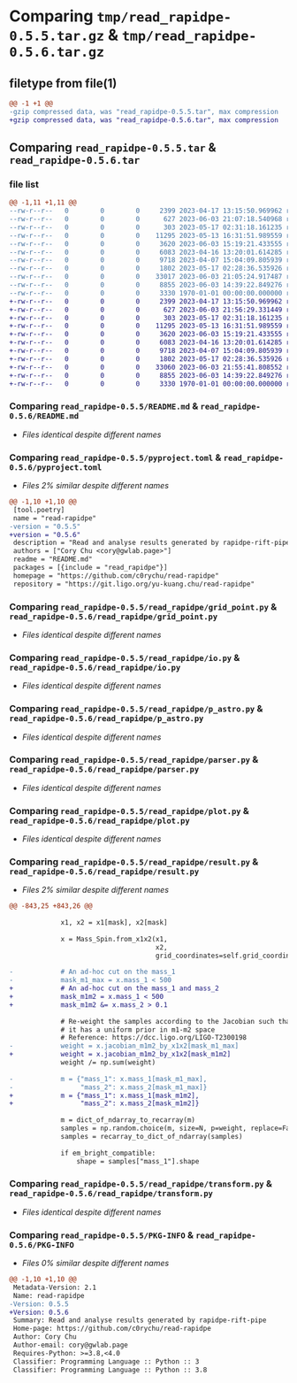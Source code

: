 # Comparing `tmp/read_rapidpe-0.5.5.tar.gz` & `tmp/read_rapidpe-0.5.6.tar.gz`

## filetype from file(1)

```diff
@@ -1 +1 @@
-gzip compressed data, was "read_rapidpe-0.5.5.tar", max compression
+gzip compressed data, was "read_rapidpe-0.5.6.tar", max compression
```

## Comparing `read_rapidpe-0.5.5.tar` & `read_rapidpe-0.5.6.tar`

### file list

```diff
@@ -1,11 +1,11 @@
--rw-r--r--   0        0        0     2399 2023-04-17 13:15:50.969962 read_rapidpe-0.5.5/README.md
--rw-r--r--   0        0        0      627 2023-06-03 21:07:18.540968 read_rapidpe-0.5.5/pyproject.toml
--rw-r--r--   0        0        0      303 2023-05-17 02:31:18.161235 read_rapidpe-0.5.5/read_rapidpe/__init__.py
--rw-r--r--   0        0        0    11295 2023-05-13 16:31:51.989559 read_rapidpe-0.5.5/read_rapidpe/grid_point.py
--rw-r--r--   0        0        0     3620 2023-06-03 15:19:21.433555 read_rapidpe-0.5.5/read_rapidpe/io.py
--rw-r--r--   0        0        0     6083 2023-04-16 13:20:01.614285 read_rapidpe-0.5.5/read_rapidpe/p_astro.py
--rw-r--r--   0        0        0     9718 2023-04-07 15:04:09.805939 read_rapidpe-0.5.5/read_rapidpe/parser.py
--rw-r--r--   0        0        0     1802 2023-05-17 02:28:36.535926 read_rapidpe-0.5.5/read_rapidpe/plot.py
--rw-r--r--   0        0        0    33017 2023-06-03 21:05:24.917487 read_rapidpe-0.5.5/read_rapidpe/result.py
--rw-r--r--   0        0        0     8855 2023-06-03 14:39:22.849276 read_rapidpe-0.5.5/read_rapidpe/transform.py
--rw-r--r--   0        0        0     3330 1970-01-01 00:00:00.000000 read_rapidpe-0.5.5/PKG-INFO
+-rw-r--r--   0        0        0     2399 2023-04-17 13:15:50.969962 read_rapidpe-0.5.6/README.md
+-rw-r--r--   0        0        0      627 2023-06-03 21:56:29.331449 read_rapidpe-0.5.6/pyproject.toml
+-rw-r--r--   0        0        0      303 2023-05-17 02:31:18.161235 read_rapidpe-0.5.6/read_rapidpe/__init__.py
+-rw-r--r--   0        0        0    11295 2023-05-13 16:31:51.989559 read_rapidpe-0.5.6/read_rapidpe/grid_point.py
+-rw-r--r--   0        0        0     3620 2023-06-03 15:19:21.433555 read_rapidpe-0.5.6/read_rapidpe/io.py
+-rw-r--r--   0        0        0     6083 2023-04-16 13:20:01.614285 read_rapidpe-0.5.6/read_rapidpe/p_astro.py
+-rw-r--r--   0        0        0     9718 2023-04-07 15:04:09.805939 read_rapidpe-0.5.6/read_rapidpe/parser.py
+-rw-r--r--   0        0        0     1802 2023-05-17 02:28:36.535926 read_rapidpe-0.5.6/read_rapidpe/plot.py
+-rw-r--r--   0        0        0    33060 2023-06-03 21:55:41.808552 read_rapidpe-0.5.6/read_rapidpe/result.py
+-rw-r--r--   0        0        0     8855 2023-06-03 14:39:22.849276 read_rapidpe-0.5.6/read_rapidpe/transform.py
+-rw-r--r--   0        0        0     3330 1970-01-01 00:00:00.000000 read_rapidpe-0.5.6/PKG-INFO
```

### Comparing `read_rapidpe-0.5.5/README.md` & `read_rapidpe-0.5.6/README.md`

 * *Files identical despite different names*

### Comparing `read_rapidpe-0.5.5/pyproject.toml` & `read_rapidpe-0.5.6/pyproject.toml`

 * *Files 2% similar despite different names*

```diff
@@ -1,10 +1,10 @@
 [tool.poetry]
 name = "read-rapidpe"
-version = "0.5.5"
+version = "0.5.6"
 description = "Read and analyse results generated by rapidpe-rift-pipe"
 authors = ["Cory Chu <cory@gwlab.page>"]
 readme = "README.md"
 packages = [{include = "read_rapidpe"}]
 homepage = "https://github.com/c0rychu/read-rapidpe"
 repository = "https://git.ligo.org/yu-kuang.chu/read-rapidpe"
```

### Comparing `read_rapidpe-0.5.5/read_rapidpe/grid_point.py` & `read_rapidpe-0.5.6/read_rapidpe/grid_point.py`

 * *Files identical despite different names*

### Comparing `read_rapidpe-0.5.5/read_rapidpe/io.py` & `read_rapidpe-0.5.6/read_rapidpe/io.py`

 * *Files identical despite different names*

### Comparing `read_rapidpe-0.5.5/read_rapidpe/p_astro.py` & `read_rapidpe-0.5.6/read_rapidpe/p_astro.py`

 * *Files identical despite different names*

### Comparing `read_rapidpe-0.5.5/read_rapidpe/parser.py` & `read_rapidpe-0.5.6/read_rapidpe/parser.py`

 * *Files identical despite different names*

### Comparing `read_rapidpe-0.5.5/read_rapidpe/plot.py` & `read_rapidpe-0.5.6/read_rapidpe/plot.py`

 * *Files identical despite different names*

### Comparing `read_rapidpe-0.5.5/read_rapidpe/result.py` & `read_rapidpe-0.5.6/read_rapidpe/result.py`

 * *Files 2% similar despite different names*

```diff
@@ -843,25 +843,26 @@
 
             x1, x2 = x1[mask], x2[mask]
 
             x = Mass_Spin.from_x1x2(x1,
                                     x2,
                                     grid_coordinates=self.grid_coordinates)
 
-            # An ad-hoc cut on the mass_1
-            mask_m1_max = x.mass_1 < 500
+            # An ad-hoc cut on the mass_1 and mass_2
+            mask_m1m2 = x.mass_1 < 500
+            mask_m1m2 &= x.mass_2 > 0.1
 
             # Re-weight the samples according to the Jacobian such that
             # it has a uniform prior in m1-m2 space
             # Reference: https://dcc.ligo.org/LIGO-T2300198
-            weight = x.jacobian_m1m2_by_x1x2[mask_m1_max]
+            weight = x.jacobian_m1m2_by_x1x2[mask_m1m2]
             weight /= np.sum(weight)
 
-            m = {"mass_1": x.mass_1[mask_m1_max],
-                 "mass_2": x.mass_2[mask_m1_max]}
+            m = {"mass_1": x.mass_1[mask_m1m2],
+                 "mass_2": x.mass_2[mask_m1m2]}
 
             m = dict_of_ndarray_to_recarray(m)
             samples = np.random.choice(m, size=N, p=weight, replace=False)
             samples = recarray_to_dict_of_ndarray(samples)
 
             if em_bright_compatible:
                 shape = samples["mass_1"].shape
```

### Comparing `read_rapidpe-0.5.5/read_rapidpe/transform.py` & `read_rapidpe-0.5.6/read_rapidpe/transform.py`

 * *Files identical despite different names*

### Comparing `read_rapidpe-0.5.5/PKG-INFO` & `read_rapidpe-0.5.6/PKG-INFO`

 * *Files 0% similar despite different names*

```diff
@@ -1,10 +1,10 @@
 Metadata-Version: 2.1
 Name: read-rapidpe
-Version: 0.5.5
+Version: 0.5.6
 Summary: Read and analyse results generated by rapidpe-rift-pipe
 Home-page: https://github.com/c0rychu/read-rapidpe
 Author: Cory Chu
 Author-email: cory@gwlab.page
 Requires-Python: >=3.8,<4.0
 Classifier: Programming Language :: Python :: 3
 Classifier: Programming Language :: Python :: 3.8
```

